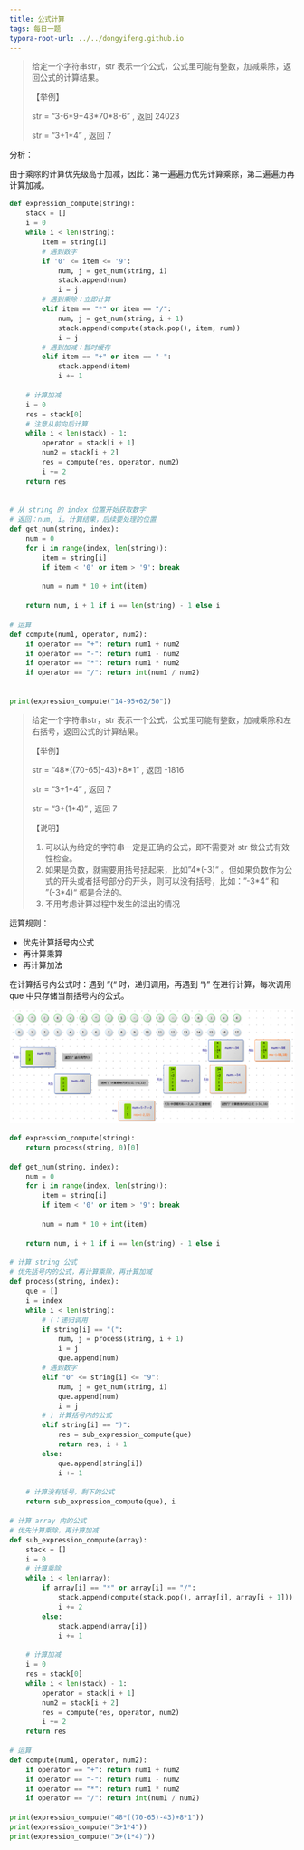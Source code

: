 ```yaml
---
title: 公式计算
tags: 每日一题
typora-root-url: ../../dongyifeng.github.io
---
```


> 给定一个字符串str，str 表示一个公式，公式里可能有整数，加减乘除，返回公式的计算结果。
>
> 【举例】
>
> str = “3-6*9+43\*70\*8-6” , 返回 24023
>
> str = “3+1*4” , 返回 7 



分析：

由于乘除的计算优先级高于加减，因此：第一遍遍历优先计算乘除，第二遍遍历再计算加减。

```python
def expression_compute(string):
    stack = []
    i = 0
    while i < len(string):
        item = string[i]
        # 遇到数字
        if '0' <= item <= '9':
            num, j = get_num(string, i)
            stack.append(num)
            i = j
        # 遇到乘除：立即计算
        elif item == "*" or item == "/":
            num, j = get_num(string, i + 1)
            stack.append(compute(stack.pop(), item, num))
            i = j
        # 遇到加减：暂时缓存
        elif item == "+" or item == "-":
            stack.append(item)
            i += 1
    
    # 计算加减
    i = 0
    res = stack[0]
    # 注意从前向后计算
    while i < len(stack) - 1:
        operator = stack[i + 1]
        num2 = stack[i + 2]
        res = compute(res, operator, num2)
        i += 2
    return res


# 从 string 的 index 位置开始获取数字
# 返回：num, i。计算结果，后续要处理的位置
def get_num(string, index):
    num = 0
    for i in range(index, len(string)):
        item = string[i]
        if item < '0' or item > '9': break

        num = num * 10 + int(item)

    return num, i + 1 if i == len(string) - 1 else i

# 运算
def compute(num1, operator, num2):
    if operator == "+": return num1 + num2
    if operator == "-": return num1 - num2
    if operator == "*": return num1 * num2
    if operator == "/": return int(num1 / num2)
  
  
print(expression_compute("14-95+62/50"))
```



> 给定一个字符串str，str 表示一个公式，公式里可能有整数，加减乘除和左右括号，返回公式的计算结果。
>
> 【举例】
>
> str = “48*((70-65)-43)+8\*1” , 返回 -1816 
>
> str = “3+1*4” , 返回 7 
>
> str = “3+(1*4)” , 返回 7
>
> 【说明】
>
> 1. 可以认为给定的字符串一定是正确的公式，即不需要对 str 做公式有效性检查。
> 2. 如果是负数，就需要用括号括起来，比如”4*(-3)“ 。但如果负数作为公式的开头或者括号部分的开头，则可以没有括号，比如：”-3\*4“ 和 ”(-3\*4)“ 都是合法的。
> 3. 不用考虑计算过程中发生的溢出的情况



运算规则：

- 优先计算括号内公式
- 再计算乘算
- 再计算加法



在计算括号内公式时：遇到 ”(“ 时，递归调用，再遇到 “)” 在进行计算，每次调用 que 中只存储当前括号内的公式。

![](/images/assets/screenshot-20221015-090401.png)



```python
def expression_compute(string):
    return process(string, 0)[0]

def get_num(string, index):
    num = 0
    for i in range(index, len(string)):
        item = string[i]
        if item < '0' or item > '9': break

        num = num * 10 + int(item)

    return num, i + 1 if i == len(string) - 1 else i

# 计算 string 公式
# 优先括号内的公式，再计算乘除，再计算加减
def process(string, index):
    que = []
    i = index
    while i < len(string):
        # (：递归调用
        if string[i] == "(":
            num, j = process(string, i + 1)
            i = j
            que.append(num)
        # 遇到数字
        elif "0" <= string[i] <= "9":
            num, j = get_num(string, i)
            que.append(num)
            i = j
        # ) 计算括号内的公式
        elif string[i] == ")":
            res = sub_expression_compute(que)
            return res, i + 1
        else:
            que.append(string[i])
            i += 1

    # 计算没有括号，剩下的公式
    return sub_expression_compute(que), i

# 计算 array 内的公式
# 优先计算乘除，再计算加减
def sub_expression_compute(array):
    stack = []
    i = 0
    # 计算乘除
    while i < len(array):
        if array[i] == "*" or array[i] == "/":
            stack.append(compute(stack.pop(), array[i], array[i + 1]))
            i += 2
        else:
            stack.append(array[i])
            i += 1

    # 计算加减
    i = 0
    res = stack[0]
    while i < len(stack) - 1:
        operator = stack[i + 1]
        num2 = stack[i + 2]
        res = compute(res, operator, num2)
        i += 2
    return res

# 运算
def compute(num1, operator, num2):
    if operator == "+": return num1 + num2
    if operator == "-": return num1 - num2
    if operator == "*": return num1 * num2
    if operator == "/": return int(num1 / num2)
  
print(expression_compute("48*((70-65)-43)+8*1"))
print(expression_compute("3+1*4"))
print(expression_compute("3+(1*4)"))
```

